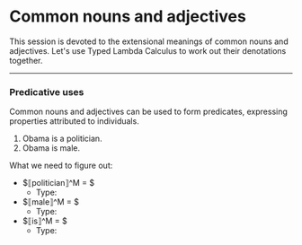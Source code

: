 # Common nouns and adjectives

This session is devoted to the extensional meanings of common nouns and adjectives. Let's use Typed Lambda Calculus to work out their denotations together. 

---
### Predicative uses

Common nouns and adjectives can be used to form predicates, expressing properties attributed to individuals.   

1. Obama is a politician.
2. Obama is male.

What we need to figure out:  

- $⟦politician⟧^M = $
  - Type:
- $⟦male⟧^M = $
  - Type: 
- $⟦is⟧^M = $
  - Type:


